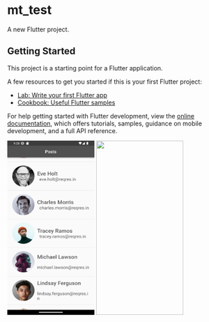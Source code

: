 # mt_test

A new Flutter project.

## Getting Started

This project is a starting point for a Flutter application.

A few resources to get you started if this is your first Flutter project:

- [Lab: Write your first Flutter app](https://docs.flutter.dev/get-started/codelab)
- [Cookbook: Useful Flutter samples](https://docs.flutter.dev/cookbook)

For help getting started with Flutter development, view the
[online documentation](https://docs.flutter.dev/), which offers tutorials,
samples, guidance on mobile development, and a full API reference.

<img src="assets/Screenshot_1696521502.png"  width="200" height="400" />
<img src="https://github.com/ASContributor/flutter_add_task/assets/43782542/1861970b-9c71-4226-a855-08ee0b64ea0b.png"  width="200" height="400" />
